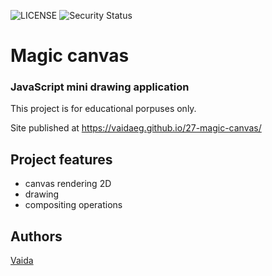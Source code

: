 ![LICENSE](https://img.shields.io/badge/license-MIT-blue.svg?style=flat-square)
![Security Status](https://img.shields.io/security-headers?label=Security&url=https%3A%2F%2Fgithub.com&style=flat-square)

# Magic canvas
### JavaScript mini drawing application

This project is for educational porpuses only.

Site published at https://vaidaeg.github.io/27-magic-canvas/

## Project features
- canvas rendering 2D
- drawing
- compositing operations

## Authors
[Vaida](https://github.com/VaidaEG)